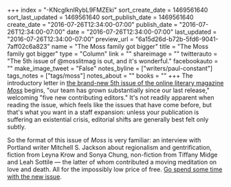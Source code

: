 +++
index = "-KNcglknIRybL9FMZEki"
sort_create_date = 1469561640
sort_last_updated = 1469561640
sort_publish_date = 1469561640
create_date = "2016-07-26T12:34:00-07:00"
publish_date = "2016-07-26T12:34:00-07:00"
date = "2016-07-26T12:34:00-07:00"
last_updated = "2016-07-26T12:34:00-07:00"
preview_url = "6a15d26d-b72b-5fd6-9041-7aff02c6a823"
name = "The Moss family got bigger"
title = "The Moss family got bigger"
type = "Column"
link = ""
shareimage = ""
twitterauto = "The 5th issue of @mosslitmag is out, and it's wonderful."
facebookauto = ""
make_image_tweet = "False"
notes_byline = ["writers/paul-constant"]
tags_notes = ["tags/moss"]
notes_about = ""
books = ""
+++
The introductory letter in [the brand-new 5th issue of the online literary magazine *Moss*](http://www.mosslit.com/vol02/issue05.html) begins, "our team has grown substantially since our last release," welcoming "five new contributing editors." It's not readily apparent when reading the issue, which feels like the issues that have come before, but that's what you want in a staff expansion: unless your publication is suffering an existential crisis, editorial shifts are generally best felt only subtly. 

So the format of this issue of *Moss* is very familiar: an interview with Portland writer Mitchell S. Jackson about regionalism and gentrification, fiction from Leyna Krow and Sonya Chung, non-fiction from Tiffany Midge and Leah Sottile — the latter of whom contributed a moving meditation on love and death. All for the impossibly low price of free. [Go spend some time with the new issue](http://www.mosslit.com/vol02/issue05.html).